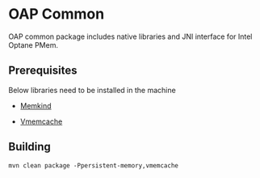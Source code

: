 # OAP Common

OAP common package includes native libraries and JNI interface for Intel Optane PMem.

## Prerequisites
Below libraries need to be installed in the machine

- [Memkind](https://github.com/memkind/memkind/tree/v1.10.1-rc2)

- [Vmemcache](https://github.com/pmem/vmemcache)

## Building

```
mvn clean package -Ppersistent-memory,vmemcache
```